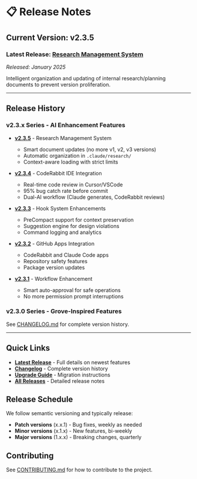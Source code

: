 # 📋 Release Notes

## Current Version: v2.3.5

### Latest Release: [Research Management System](docs/releases/v2.3.5.md)
*Released: January 2025*

Intelligent organization and updating of internal research/planning documents to prevent version proliferation.

---

## Release History

### v2.3.x Series - AI Enhancement Features

- **[v2.3.5](docs/releases/v2.3.5.md)** - Research Management System
  - Smart document updates (no more v1, v2, v3 versions)
  - Automatic organization in `.claude/research/`
  - Context-aware loading with strict limits

- **[v2.3.4](docs/releases/v2.3.4.md)** - CodeRabbit IDE Integration
  - Real-time code review in Cursor/VSCode
  - 95% bug catch rate before commit
  - Dual-AI workflow (Claude generates, CodeRabbit reviews)

- **[v2.3.3](docs/releases/v2.3.3.md)** - Hook System Enhancements
  - PreCompact support for context preservation
  - Suggestion engine for design violations
  - Command logging and analytics

- **[v2.3.2](docs/releases/v2.3.2.md)** - GitHub Apps Integration
  - CodeRabbit and Claude Code apps
  - Repository safety features
  - Package version updates

- **[v2.3.1](docs/releases/v2.3.1.md)** - Workflow Enhancement
  - Smart auto-approval for safe operations
  - No more permission prompt interruptions

### v2.3.0 Series - Grove-Inspired Features

See [CHANGELOG.md](CHANGELOG.md) for complete version history.

---

## Quick Links

- **[Latest Release](docs/releases/v2.3.5.md)** - Full details on newest features
- **[Changelog](CHANGELOG.md)** - Complete version history
- **[Upgrade Guide](docs/guides/upgrading.md)** - Migration instructions
- **[All Releases](docs/releases/)** - Detailed release notes

## Release Schedule

We follow semantic versioning and typically release:
- **Patch versions** (x.x.1) - Bug fixes, weekly as needed
- **Minor versions** (x.1.x) - New features, bi-weekly
- **Major versions** (1.x.x) - Breaking changes, quarterly

## Contributing

See [CONTRIBUTING.md](CONTRIBUTING.md) for how to contribute to the project.
